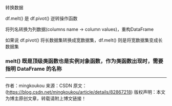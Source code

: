 转换数据

df.melt() 是 df.pivot() 逆转操作函数

将列名转换为列数据(columns name → column values)，重构DataFrame

如果说 df.pivot() 将长数据集转换成宽数据集，df.melt() 则是将宽数据集变成长数据集

### melt() 既是顶级类函数也是实例对象函数，作为类函数出现时，需要指明 DataFrame 的名称
--------------------- 
作者：mingkoukou 
来源：CSDN 
原文：(https://blog.csdn.net/mingkoukou/article/details/82867218)
版权声明：本文为博主原创文章，转载请附上博文链接！


